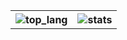 <!--
**1487quantum/1487quantum** is a ✨ _special_ ✨ repository because its `README.md` (this file) appears on your GitHub profile.

Here are some ideas to get you started:

- 🔭 I’m currently working on ...
- 🌱 I’m currently learning ...
- 👯 I’m looking to collaborate on ...
- 🤔 I’m looking for help with ...
- 💬 Ask me about ...
- 📫 How to reach me: ...
- 😄 Pronouns: ...
- ⚡ Fun fact: ...
-->

<table>
<tr>
 <th scope="col"><img src="https://github-readme-stats.vercel.app/api/top-langs/?username=1487quantum&layout=compact&langs_count=8" alt="top_lang"/></th>
 <th scope="col"><img src="https://github-readme-stats.vercel.app/api?username=1487quantum&show_icons=true&theme=vue-dark&hide=stars,issues" alt="stats" /></th>
</tr>
  </table>
